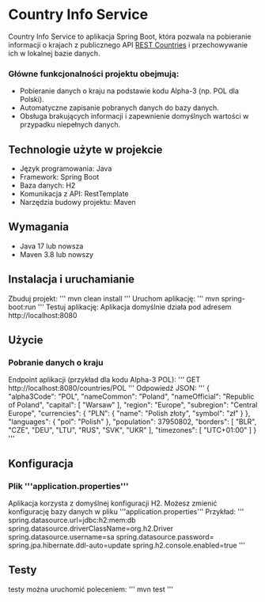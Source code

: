 # Country Info Service
Country Info Service to aplikacja Spring Boot, która pozwala na pobieranie informacji o krajach z publicznego API [REST Countries](https://restcountries.com) i przechowywanie ich w lokalnej bazie danych. 
### Główne funkcjonalności projektu obejmują:
* Pobieranie danych o kraju na podstawie kodu Alpha-3 (np. POL dla Polski).
* Automatyczne zapisanie pobranych danych do bazy danych.
* Obsługa brakujących informacji i zapewnienie domyślnych wartości w przypadku niepełnych danych.

## Technologie użyte w projekcie
* Język programowania: Java
* Framework: Spring Boot
* Baza danych: H2
* Komunikacja z API: RestTemplate
* Narzędzia budowy projektu: Maven

## Wymagania
* Java 17 lub nowsza
* Maven 3.8 lub nowszy

## Instalacja i uruchamianie
Zbuduj projekt:
'''
mvn clean install
'''
Uruchom aplikację:
'''
mvn spring-boot:run
'''
Testuj aplikację: Aplikacja domyślnie działa pod adresem http://localhost:8080

## Użycie
### Pobranie danych o kraju
Endpoint aplikacji (przykład dla kodu Alpha-3 POL):
'''
GET http://localhost:8080/countries/POL
'''
Odpowiedź JSON:
'''
{
  "alpha3Code": "POL",
  "nameCommon": "Poland",
  "nameOfficial": "Republic of Poland",
  "capital": [
    "Warsaw"
  ],
  "region": "Europe",
  "subregion": "Central Europe",
  "currencies": {
    "PLN": {
      "name": "Polish złoty",
      "symbol": "zł"
    }
  },
  "languages": {
    "pol": "Polish"
  },
  "population": 37950802,
  "borders": [
    "BLR",
    "CZE",
    "DEU",
    "LTU",
    "RUS",
    "SVK",
    "UKR"
  ],
  "timezones": [
    "UTC+01:00"
  ]
}
'''
## Konfiguracja
### Plik '''application.properties'''
Aplikacja korzysta z domyślnej konfiguracji H2. Możesz zmienić konfigurację bazy danych w pliku '''application.properties'''
Przykład:
'''
spring.datasource.url=jdbc:h2:mem:db
spring.datasource.driverClassName=org.h2.Driver
spring.datasource.username=sa
spring.datasource.password=
spring.jpa.hibernate.ddl-auto=update
spring.h2.console.enabled=true
'''

## Testy
testy można uruchomić poleceniem:
'''
mvn test
'''
